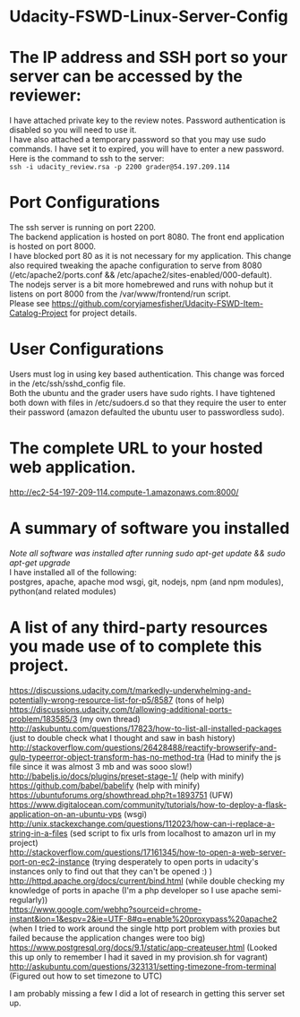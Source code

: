 # Udacity-FSWD-Linux-Server-Config

# The IP address and SSH port so your server can be accessed by the reviewer:
I have attached private key to the review notes. Password authentication is disabled so you will need to use it.  
I have also attached a temporary password so that you may use sudo commands. I have set it to expired, you will have to enter a new password.  
Here is the command to ssh to the server:  
`ssh -i udacity_review.rsa -p 2200 grader@54.197.209.114`

# Port Configurations
The ssh server is running on port 2200.  
The backend application is hosted on port 8080. The front end application is hosted on port 8000.  
I have blocked port 80 as it is not necessary for my application. This change also required tweaking
the apache configuration to serve from 8080 (/etc/apache2/ports.conf && /etc/apache2/sites-enabled/000-default).  
The nodejs server is a bit more homebrewed and runs with nohup but it listens on port 8000 from the /var/www/frontend/run script.  
Please see https://github.com/coryjamesfisher/Udacity-FSWD-Item-Catalog-Project for project details.  

# User Configurations
Users must log in using key based authentication. This change was forced in the /etc/ssh/sshd_config file.  
Both the ubuntu and the grader users have sudo rights. I have tightened both down with files in /etc/sudoers.d so that they require the user to enter their password (amazon defaulted the ubuntu user to passwordless sudo).

# The complete URL to your hosted web application.
http://ec2-54-197-209-114.compute-1.amazonaws.com:8000/  

# A summary of software you installed
*Note all software was installed after running sudo apt-get update && sudo apt-get upgrade*  
I have installed all of the following:  
postgres, apache, apache mod wsgi, git, nodejs, npm (and npm modules), python(and related modules)  

# A list of any third-party resources you made use of to complete this project.
https://discussions.udacity.com/t/markedly-underwhelming-and-potentially-wrong-resource-list-for-p5/8587 (tons of help)  
https://discussions.udacity.com/t/allowing-additional-ports-problem/183585/3 (my own thread)  
http://askubuntu.com/questions/17823/how-to-list-all-installed-packages (just to double check what I thought and saw in bash history)  
http://stackoverflow.com/questions/26428488/reactify-browserify-and-gulp-typeerror-object-transform-has-no-method-tra (Had to minify the js file since it was almost 3 mb and was sooo slow!)  
http://babeljs.io/docs/plugins/preset-stage-1/ (help with minify)  
https://github.com/babel/babelify (help with minify)  
https://ubuntuforums.org/showthread.php?t=1893751 (UFW)  
https://www.digitalocean.com/community/tutorials/how-to-deploy-a-flask-application-on-an-ubuntu-vps (wsgi)  
http://unix.stackexchange.com/questions/112023/how-can-i-replace-a-string-in-a-files (sed script to fix urls from localhost to amazon url in my project)  
http://stackoverflow.com/questions/17161345/how-to-open-a-web-server-port-on-ec2-instance (trying desperately to open ports in udacity's instances only to find out that they can't be opened :) )  
http://httpd.apache.org/docs/current/bind.html (while double checking my knowledge of ports in apache (I'm a php developer so I use apache semi-regularly))  
https://www.google.com/webhp?sourceid=chrome-instant&ion=1&espv=2&ie=UTF-8#q=enable%20proxypass%20apache2 (when I tried to work around the single http port problem with proxies but failed because the application changes were too big)  
https://www.postgresql.org/docs/9.1/static/app-createuser.html (Looked this up only to remember I had it saved in my provision.sh for vagrant)  
http://askubuntu.com/questions/323131/setting-timezone-from-terminal (Figured out how to set timezone to UTC)  

I am probably missing a few I did a lot of research in getting this server set up.  
